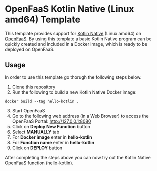 # OpenFaaS Kotlin Native (Linux amd64) Template

This template provides support for [Kotlin Native](https://kotlinlang.org/docs/reference/native-overview.html) (Linux amd64) on [OpenFaaS](https://www.openfaas.com/). By using this template a basic Kotlin Native program can be quickly created and included in a Docker image, which is ready to be deployed on OpenFaaS. 

## Usage

In order to use this template go thorugh the following steps below.

1. Clone this repository
2. Run the following to build a new Kotlin Native Docker image:

```docker build --tag hello-kotlin .```

3. Start OpenFaaS
4. Go to the following web address (in a Web Browser) to access the OpenFaaS Portal: http://127.0.0.1:8080
5. Click on **Deploy New Function** button
6. Select **MANUALLY** tab
7. For **Docker image** enter in **hello-kotlin**
8. For **Function name** enter in **hello-kotlin**
9. Click on **DEPLOY** button

After completing the steps above you can now try out the Kotlin Native OpenFaaS function (hello-kotlin).
